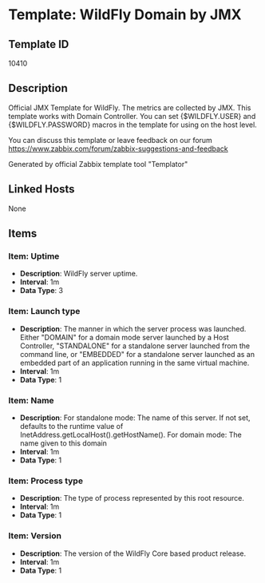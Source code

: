 # Template: WildFly Domain by JMX

## Template ID
10410

## Description
Official JMX Template for WildFly.
The metrics are collected by JMX. This template works with Domain Controller.
You can set {$WILDFLY.USER} and {$WILDFLY.PASSWORD} macros in the template for using on the host level.

You can discuss this template or leave feedback on our forum https://www.zabbix.com/forum/zabbix-suggestions-and-feedback

Generated by official Zabbix template tool "Templator"

## Linked Hosts
None

## Items

### Item: Uptime
- **Description**: WildFly server uptime.
- **Interval**: 1m
- **Data Type**: 3

### Item: Launch type
- **Description**: The manner in which the server process was launched. Either "DOMAIN" for a domain mode server launched by a Host Controller, "STANDALONE" for a standalone server launched from the command line, or "EMBEDDED" for a standalone server launched as an embedded part of an application running in the same virtual machine.
- **Interval**: 1m
- **Data Type**: 1

### Item: Name
- **Description**: For standalone mode: The name of this server. If not set, defaults to the runtime value of InetAddress.getLocalHost().getHostName().
For domain mode: The name given to this domain
- **Interval**: 1m
- **Data Type**: 1

### Item: Process type
- **Description**: The type of process represented by this root resource.
- **Interval**: 1m
- **Data Type**: 1

### Item: Version
- **Description**: The version of the WildFly Core based product release.
- **Interval**: 1m
- **Data Type**: 1

